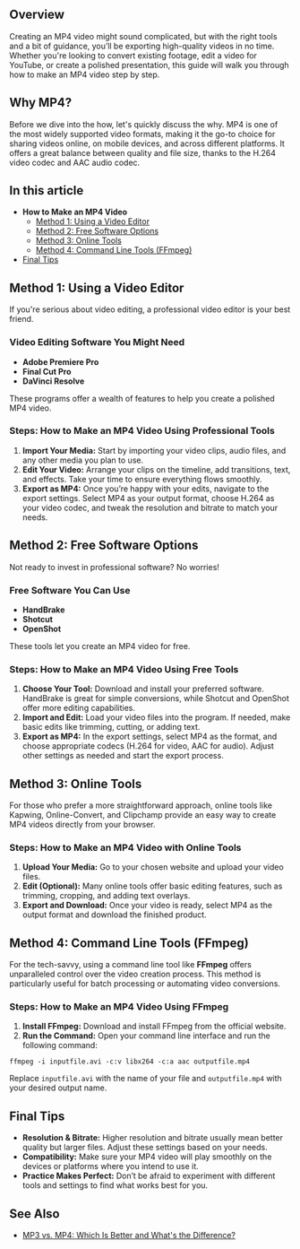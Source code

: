 ## Overview

Creating an MP4 video might sound complicated, but with the right tools and a bit of guidance, you’ll be exporting high-quality videos in no time. Whether you're looking to convert existing footage, edit a video for YouTube, or create a polished presentation, this guide will walk you through how to make an MP4 video step by step.

## Why MP4?
Before we dive into the how, let's quickly discuss the why. MP4 is one of the most widely supported video formats, making it the go-to choice for sharing videos online, on mobile devices, and across different platforms. It offers a great balance between quality and file size, thanks to the H.264 video codec and AAC audio codec.

## In this article

- **How to Make an MP4 Video**
   - [Method 1: Using a Video Editor][1]
   - [Method 2: Free Software Options][2]
   - [Method 3: Online Tools][3]
   - [Method 4: Command Line Tools (FFmpeg)][4]
- [Final Tips][5]

## Method 1: Using a Video Editor

If you're serious about video editing, a professional video editor is your best friend. 

### Video Editing Software You Might Need
- **Adobe Premiere Pro**
- **Final Cut Pro**
- **DaVinci Resolve**

These programs offer a wealth of features to help you create a polished MP4 video.

### Steps: How to Make an MP4 Video Using Professional Tools

1.  **Import Your Media:** Start by importing your video clips, audio files, and any other media you plan to use.
2.  **Edit Your Video:** Arrange your clips on the timeline, add transitions, text, and effects. Take your time to ensure everything flows smoothly.
3.  **Export as MP4:** Once you’re happy with your edits, navigate to the export settings. Select MP4 as your output format, choose H.264 as your video codec, and tweak the resolution and bitrate to match your needs.

## Method 2: Free Software Options

Not ready to invest in professional software? No worries!

### Free Software You Can Use
- **HandBrake**
- **Shotcut**
- **OpenShot**

These tools let you create an MP4 video for free.

### Steps: How to Make an MP4 Video Using Free Tools

1.  **Choose Your Tool:** Download and install your preferred software. HandBrake is great for simple conversions, while Shotcut and OpenShot offer more editing capabilities.
2.  **Import and Edit:** Load your video files into the program. If needed, make basic edits like trimming, cutting, or adding text.
3.  **Export as MP4:** In the export settings, select MP4 as the format, and choose appropriate codecs (H.264 for video, AAC for audio). Adjust other settings as needed and start the export process.

## Method 3: Online Tools

For those who prefer a more straightforward approach, online tools like Kapwing, Online-Convert, and Clipchamp provide an easy way to create MP4 videos directly from your browser.

### **Steps: How to Make an MP4 Video with Online Tools**

1.  **Upload Your Media:** Go to your chosen website and upload your video files.
2.  **Edit (Optional):** Many online tools offer basic editing features, such as trimming, cropping, and adding text overlays.
3.  **Export and Download:** Once your video is ready, select MP4 as the output format and download the finished product.

## Method 4: Command Line Tools (FFmpeg)

For the tech-savvy, using a command line tool like **FFmpeg** offers unparalleled control over the video creation process. This method is particularly useful for batch processing or automating video conversions.

### **Steps: How to Make an MP4 Video Using FFmpeg**

1.  **Install FFmpeg:** Download and install FFmpeg from the official website.
2.  **Run the Command:** Open your command line interface and run the following command:
```
ffmpeg -i inputfile.avi -c:v libx264 -c:a aac outputfile.mp4
```
Replace `inputfile.avi` with the name of your file and `outputfile.mp4` with your desired output name.

## **Final Tips**

-   **Resolution & Bitrate:** Higher resolution and bitrate usually mean better quality but larger files. Adjust these settings based on your needs.
-   **Compatibility:** Make sure your MP4 video will play smoothly on the devices or platforms where you intend to use it.
-   **Practice Makes Perfect:** Don’t be afraid to experiment with different tools and settings to find what works best for you.

## See Also
- [MP3 vs. MP4: Which Is Better and What's the Difference?][6]

[1]: #method-1-using-a-video-editor
[2]: #method-2-free-software-options
[3]: #method-3-online-tools
[4]: #method-4-command-line-tools-ffmpeg
[5]: #final-tips
[6]: https://blog.fileformat.com/audio/mp3-vs-mp4/
